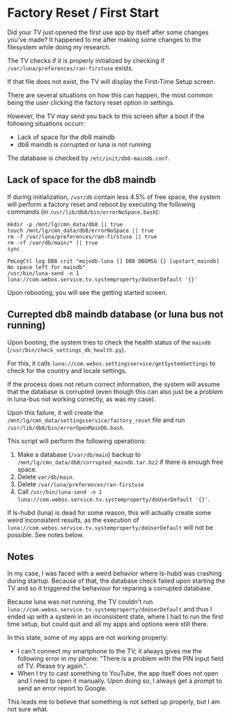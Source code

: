 # Factory Reset / First Start

Did your TV just opened the first use app by itself after some changes you've made? It happened to me after making some changes to the filesystem while doing my research.

The TV checks if it is properly initialized by checking if `/var/luna/preferences/ran-firstuse` exists.

If that file does not exist, the TV will display the First-Time Setup screen.

There are several situations on how this can happen, the most common being the user clicking the factory reset option in settings.

However, the TV may send you back to this screen after a boot if the following situations occurr:

- Lack of space for the db8 maindb 
- db8 maindb is corrupted or luna is not running

The database is checked by `/etc/init/db8-maindb.conf`.

## Lack of space for the db8 maindb

If during initialization, `/var/db` contain less 4.5% of free space, the system will perform a factory reset and reboot by executing the following commands (in `/usr/lib/db8/bin/errorNoSpace.bash`):

```
mkdir -p /mnt/lg/cmn_data/db8 || true
touch /mnt/lg/cmn_data/db8/errorNoSpace || true
rm -f /var/luna/preferences/ran-firstuse || true
rm -rf /var/db/main/* || true
sync

PmLogCtl log DB8 crit "mojodb-luna [] DB8 DBGMSG {} [upstart_maindb] No space left for maindb"
/usr/bin/luna-send -n 1 luna://com.webos.service.tv.systemproperty/doUserDefault '{}'
```

Upon rebooting, you will see the getting started screen.

## Currepted db8 maindb database (or luna bus not running)

Upon booting, the system tries to check the health status of the `maindb` (`/usr/bin/check_settings_db_health.py`).

For this, it calls `luna://com.webos.settingsservice/getSystemSettings` to check for the country and locale settings.

If the process does not return correct information, the system will assume that the database is corrupted (even though this can also just be a problem in luna-bus not working correctly, as was my case).

Upon this failure, it will create the `/mnt/lg/cmn_data/settingsservice/factory_reset` file and run `/usr/lib/db8/bin/errorOpenMainDb.bash`.

This script will perform the following operations:

1. Make a database (`/var/db/main`) backup to `/mnt/lg/cmn_data/db8/corrupted_maindb.tar.bz2` if there is enough free space.
2. Delete `var/db/main`.
3. Delete `/var/luna/preferences/ran-firstuse`
4. Call `/usr/bin/luna-send -n 1 luna://com.webos.service.tv.systemproperty/doUserDefault '{}'`.

If ls-hubd (luna) is dead for some reason, this will actually create some weird inconsistent results, as the execution of `luna://com.webos.service.tv.systemproperty/doUserDefault` will not be possible. See notes below.


## Notes

In my case, I was faced with a weird behavior where ls-hubd was crashing during startup. Because of that, the database check failed upon starting the TV and so it triggered the behaviour for reparing a corrupted database.

Because luna was not running, the TV couldn't run `luna://com.webos.service.tv.systemproperty/doUserDefault` and thus I ended up with a system in an inconsistent state, where I had to run the first time setup, but could quit and all my apps and options were still there.

In this state, some of my apps are not working properly:

- I can't connect my smartphone to the TV; it always gives me the following error in my phone: "There is a problem with the PIN input field of TV. Please try again.".
- When I try to cast something to YouTube, the app itself does not open and I need to open it manually. Upon doing so, I always get a prompt to send an error report to Google.

This leads me to believe that something is not setted up properly, but I am not sure what.
